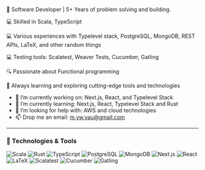 
🚀 Software Developer | 5+ Years of problem solving and building. 

💻 Skilled in Scala, TypeScript

💻 Various experiences with Typelevel stack, PostgreSQL, MongoDB, REST APIs, LaTeX, and other random things

💻 Testing tools: Scalatest, Weaver Tests, Cucumber, Gatling    

🔍 Passionate about Functional programming

🌱 Always learning and exploring cutting-edge tools and technologies

- 🔭 I’m currently working on: Next.js, React, and Typelevel Stack
- 🌱 I’m currently learning: Next.js, React, Typelevel Stack and Rust
- 🤔 I’m looking for help with: AWS and cloud technologies
- 📫 Drop me an email: m.yw.yau@gmail.com

---

### 🔧 Technologies & Tools
![Scala](https://img.shields.io/badge/Scala-DC322F?style=for-the-badge&logo=scala&logoColor=white)
![Rust](https://img.shields.io/badge/Rust-000000?style=for-the-badge&logo=rust&logoColor=white)
![TypeScript](https://img.shields.io/badge/TypeScript-007ACC?style=for-the-badge&logo=typescript&logoColor=white)
![PostgreSQL](https://img.shields.io/badge/PostgreSQL-336791?style=for-the-badge&logo=postgresql&logoColor=white)
![MongoDB](https://img.shields.io/badge/MongoDB-47A248?style=for-the-badge&logo=mongodb&logoColor=white)
![Next.js](https://img.shields.io/badge/Next.js-000000?style=for-the-badge&logo=next.js&logoColor=white)
![React](https://img.shields.io/badge/React-61DAFB?style=for-the-badge&logo=react&logoColor=black)
![LaTeX](https://img.shields.io/badge/LaTeX-008080?style=for-the-badge&logo=latex&logoColor=white)
![Scalatest](https://img.shields.io/badge/Scalatest-DC322F?style=for-the-badge&logo=scala&logoColor=white)
![Cucumber](https://img.shields.io/badge/Cucumber-23D96C?style=for-the-badge&logo=cucumber&logoColor=white)
![Gatling](https://img.shields.io/badge/Gatling-E1512C?style=for-the-badge&logo=gatling&logoColor=white)
